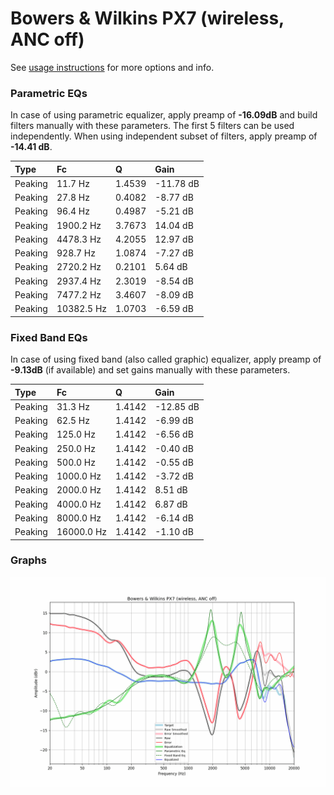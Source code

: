 # Bowers & Wilkins PX7 (wireless, ANC off)
See [usage instructions](https://github.com/jaakkopasanen/AutoEq#usage) for more options and info.

### Parametric EQs
In case of using parametric equalizer, apply preamp of **-16.09dB** and build filters manually
with these parameters. The first 5 filters can be used independently.
When using independent subset of filters, apply preamp of **-14.41 dB**.

| Type    | Fc         |      Q | Gain      |
|:--------|:-----------|:-------|:----------|
| Peaking | 11.7 Hz    | 1.4539 | -11.78 dB |
| Peaking | 27.8 Hz    | 0.4082 | -8.77 dB  |
| Peaking | 96.4 Hz    | 0.4987 | -5.21 dB  |
| Peaking | 1900.2 Hz  | 3.7673 | 14.04 dB  |
| Peaking | 4478.3 Hz  | 4.2055 | 12.97 dB  |
| Peaking | 928.7 Hz   | 1.0874 | -7.27 dB  |
| Peaking | 2720.2 Hz  | 0.2101 | 5.64 dB   |
| Peaking | 2937.4 Hz  | 2.3019 | -8.54 dB  |
| Peaking | 7477.2 Hz  | 3.4607 | -8.09 dB  |
| Peaking | 10382.5 Hz | 1.0703 | -6.59 dB  |

### Fixed Band EQs
In case of using fixed band (also called graphic) equalizer, apply preamp of **-9.13dB**
(if available) and set gains manually with these parameters.

| Type    | Fc         |      Q | Gain      |
|:--------|:-----------|:-------|:----------|
| Peaking | 31.3 Hz    | 1.4142 | -12.85 dB |
| Peaking | 62.5 Hz    | 1.4142 | -6.99 dB  |
| Peaking | 125.0 Hz   | 1.4142 | -6.56 dB  |
| Peaking | 250.0 Hz   | 1.4142 | -0.40 dB  |
| Peaking | 500.0 Hz   | 1.4142 | -0.55 dB  |
| Peaking | 1000.0 Hz  | 1.4142 | -3.72 dB  |
| Peaking | 2000.0 Hz  | 1.4142 | 8.51 dB   |
| Peaking | 4000.0 Hz  | 1.4142 | 6.87 dB   |
| Peaking | 8000.0 Hz  | 1.4142 | -6.14 dB  |
| Peaking | 16000.0 Hz | 1.4142 | -1.10 dB  |

### Graphs
![](./Bowers%20&%20Wilkins%20PX7%20(wireless,%20ANC%20off).png)